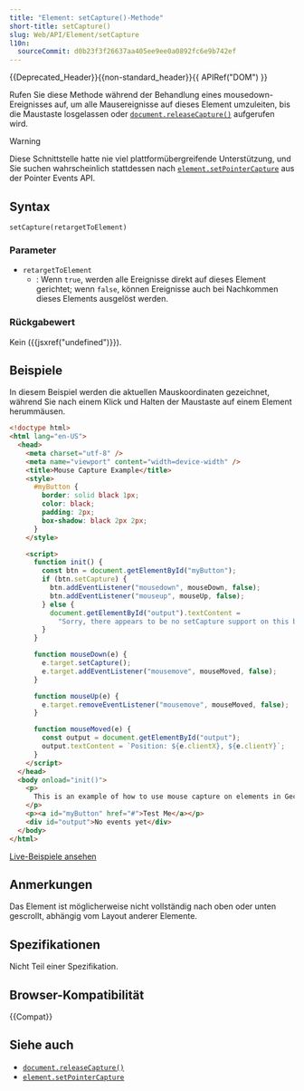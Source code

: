 ```yaml
---
title: "Element: setCapture()-Methode"
short-title: setCapture()
slug: Web/API/Element/setCapture
l10n:
  sourceCommit: d0b23f3f26637aa405ee9ee0a0892fc6e9b742ef
---
```


{{Deprecated_Header}}{{non-standard_header}}{{ APIRef("DOM") }}

Rufen Sie diese Methode während der Behandlung eines mousedown-Ereignisses auf, um alle Mausereignisse auf dieses Element umzuleiten, bis die Maustaste losgelassen oder [`document.releaseCapture()`](/de/docs/Web/API/Document/releaseCapture) aufgerufen wird.

> [!WARNING]
> Diese Schnittstelle hatte nie viel plattformübergreifende Unterstützung, und Sie suchen wahrscheinlich stattdessen nach [`element.setPointerCapture`](/de/docs/Web/API/Element/setPointerCapture)
> aus der Pointer Events API.

## Syntax

```js-nolint
setCapture(retargetToElement)
```

### Parameter

- `retargetToElement`
  - : Wenn `true`, werden alle Ereignisse direkt auf dieses Element gerichtet; wenn
    `false`, können Ereignisse auch bei Nachkommen dieses Elements ausgelöst werden.

### Rückgabewert

Kein ({{jsxref("undefined")}}).

## Beispiele

In diesem Beispiel werden die aktuellen Mauskoordinaten gezeichnet, während Sie nach einem Klick und Halten der Maustaste auf einem Element herummäusen.

```html
<!doctype html>
<html lang="en-US">
  <head>
    <meta charset="utf-8" />
    <meta name="viewport" content="width=device-width" />
    <title>Mouse Capture Example</title>
    <style>
      #myButton {
        border: solid black 1px;
        color: black;
        padding: 2px;
        box-shadow: black 2px 2px;
      }
    </style>

    <script>
      function init() {
        const btn = document.getElementById("myButton");
        if (btn.setCapture) {
          btn.addEventListener("mousedown", mouseDown, false);
          btn.addEventListener("mouseup", mouseUp, false);
        } else {
          document.getElementById("output").textContent =
            "Sorry, there appears to be no setCapture support on this browser";
        }
      }

      function mouseDown(e) {
        e.target.setCapture();
        e.target.addEventListener("mousemove", mouseMoved, false);
      }

      function mouseUp(e) {
        e.target.removeEventListener("mousemove", mouseMoved, false);
      }

      function mouseMoved(e) {
        const output = document.getElementById("output");
        output.textContent = `Position: ${e.clientX}, ${e.clientY}`;
      }
    </script>
  </head>
  <body onload="init()">
    <p>
      This is an example of how to use mouse capture on elements in Gecko 2.0.
    </p>
    <p><a id="myButton" href="#">Test Me</a></p>
    <div id="output">No events yet</div>
  </body>
</html>
```

[Live-Beispiele ansehen](https://mdn.dev/archives/media/samples/domref/mousecapture.html)

## Anmerkungen

Das Element ist möglicherweise nicht vollständig nach oben oder unten gescrollt, abhängig vom Layout anderer Elemente.

## Spezifikationen

Nicht Teil einer Spezifikation.

## Browser-Kompatibilität

{{Compat}}

## Siehe auch

- [`document.releaseCapture()`](/de/docs/Web/API/Document/releaseCapture)
- [`element.setPointerCapture`](/de/docs/Web/API/Element/setPointerCapture)
